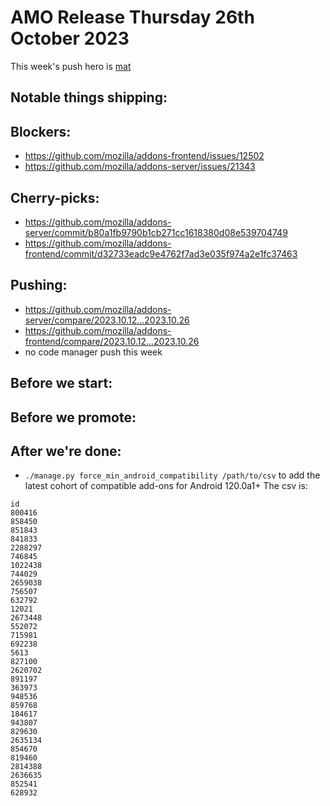 # AMO Release Thursday 26th October 2023

This week's push hero is [mat](https://github.com/diox)

## Notable things shipping:

## Blockers:
- https://github.com/mozilla/addons-frontend/issues/12502 
- https://github.com/mozilla/addons-server/issues/21343

## Cherry-picks:
- https://github.com/mozilla/addons-server/commit/b80a1fb9790b1cb271cc1618380d08e539704749
- https://github.com/mozilla/addons-frontend/commit/d32733eadc9e4762f7ad3e035f974a2e1fc37463
  
## Pushing:

- https://github.com/mozilla/addons-server/compare/2023.10.12...2023.10.26
- https://github.com/mozilla/addons-frontend/compare/2023.10.12...2023.10.26
- no code manager push this week

## Before we start:

## Before we promote:

## After we're done:
- `./manage.py force_min_android_compatibility /path/to/csv` to add the latest cohort of compatible add-ons for Android 120.0a1+ The csv is:
```
id
800416
858450
851843
841833
2288297
746845
1022438
744029
2659038
756507
632792
12021
2673448
552072
715981
692238
5613
827100
2620702
891197
363973
948536
859768
184617
943807
829630
2635134
854670
819460
2814388
2636635
852541
628932
```
